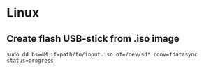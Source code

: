 # Linux 

## Create flash USB-stick from .iso image

```
sudo dd bs=4M if=path/to/input.iso of=/dev/sd* conv=fdatasync  status=progress
```